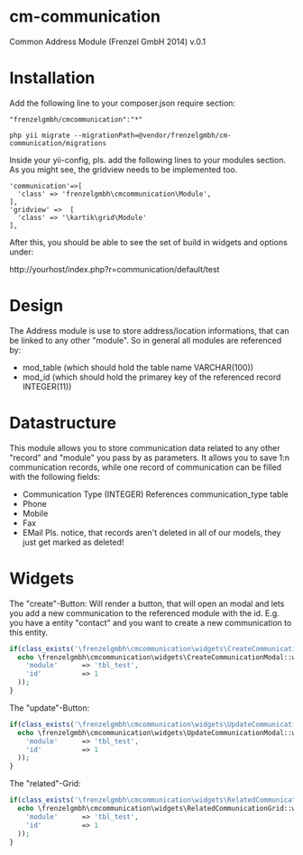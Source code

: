 cm-communication
==========

Common Address Module (Frenzel GmbH 2014) v.0.1

Installation
============

Add the following line to your composer.json require section:

```
"frenzelgmbh/cmcommunication":"*"
```

```
php yii migrate --migrationPath=@vendor/frenzelgmbh/cm-communication/migrations
```

Inside your yii-config, pls. add the following lines to your modules section. As you
might see, the gridview needs to be implemented too.
```
'communication'=>[
  'class' => 'frenzelgmbh\cmcommunication\Module',
],
'gridview' =>  [
  'class' => '\kartik\grid\Module'
],
```

After this, you should be able to see the set of build in widgets and options under:

http://yourhost/index.php?r=communication/default/test

Design
======

The Address module is use to store address/location informations, that can be linked to any other "module".
So in general all modules are referenced by:

* mod_table (which should hold the table name VARCHAR(100))
* mod_id    (which should hold the primarey key of the referenced record INTEGER(11))

Datastructure
=============
This module allows you to store communication data related to any other "record" and "module" you pass by as parameters.
It allows you to save 1:n communication records, while one record of communication can be filled with the following fields:
* Communication Type (INTEGER) References communication_type table
* Phone
* Mobile
* Fax
* EMail
Pls. notice, that records aren't deleted in all of our models, they just get marked as deleted!

Widgets
=======

The "create"-Button:
 Will render a button, that will open an modal and lets you add a new communication to the referenced module with the id. E.g. you have a entity "contact" and you want to create a new communication to this entity.
```php
if(class_exists('\frenzelgmbh\cmcommunication\widgets\CreateCommunicationModal')){
  echo \frenzelgmbh\cmcommunication\widgets\CreateCommunicationModal::widget(array(
    'module'      => 'tbl_test',
    'id'          => 1
  )); 
}
```

The "update"-Button:
```php
if(class_exists('\frenzelgmbh\cmcommunication\widgets\UpdateCommunicationModal')){
  echo \frenzelgmbh\cmcommunication\widgets\UpdateCommunicationModal::widget(array(
    'module'      => 'tbl_test',
    'id'          => 1
  )); 
}
```

The "related"-Grid:
```php
if(class_exists('\frenzelgmbh\cmcommunication\widgets\RelatedCommunicationGrid')){
  echo \frenzelgmbh\cmcommunication\widgets\RelatedCommunicationGrid::widget(array(
    'module'      => 'tbl_test',
    'id'          => 1
  )); 
}
```
